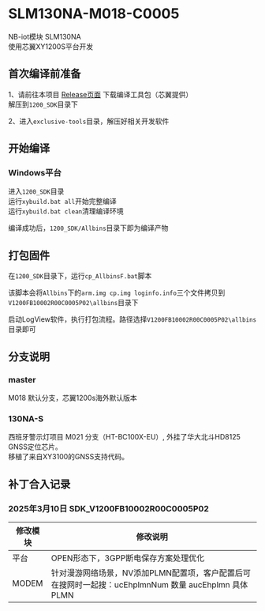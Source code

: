 # SLM130NA-M018-C0005
NB-iot模块 SLM130NA   
使用芯翼XY1200S平台开发

## 首次编译前准备
1、请前往本项目 [Release页面](https://github.com/seer300/SLM130NA-M018-C0005/releases/tag/buildtools) 下载编译工具包（芯翼提供）  
解压到`1200_SDK`目录下

2、进入`exclusive-tools`目录，解压好相关开发软件

## 开始编译
### Windows平台
进入`1200_SDK`目录  
运行`xybuild.bat all`开始完整编译  
运行`xybuild.bat clean`清理编译环境  

编译成功后，`1200_SDK/Allbins`目录下即为编译产物

## 打包固件
在`1200_SDK`目录下，运行`cp_AllbinsF.bat`脚本  

该脚本会将`Allbins`下的`arm.img cp.img loginfo.info`三个文件拷贝到`V1200FB10002R00C0005P02\allbins`目录下  

启动LogView软件，执行打包流程。路径选择`V1200FB10002R00C0005P02\allbins`目录即可

## 分支说明
### master
M018 默认分支，芯翼1200s海外默认版本  
### 130NA-S  
西班牙警示灯项目 M021 分支（HT-BC100X-EU）, 外挂了华大北斗HD8125 GNSS定位芯片。  
移植了来自XY3100的GNSS支持代码。  

## 补丁合入记录
### 2025年3月10日 SDK_V1200FB10002R00C0005P02
| 修改模块 | 修改说明 |
| ----------- | ----------- |
| 平台 | OPEN形态下，3GPP断电保存方案处理优化 |
| MODEM | 针对漫游网络场景，NV添加PLMN配置项，客户配置后可在搜网时一起搜：ucEhplmnNum 数量 aucEhplmn 具体PLMN |
